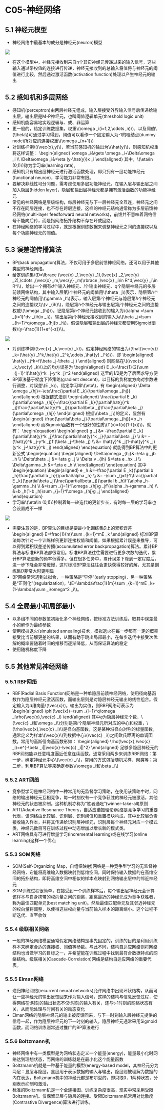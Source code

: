 <script type="text/javascript" src="http://cdn.mathjax.org/mathjax/latest/MathJax.js?config=default"></script>
# C05-神经网络
## 5.1 神经元模型
* 神经网络中最基本的成分是神经元(neuron)模型

![](.\picture\C05\neuron.PNG)
* 在这个模型中，神经元接收到来自n个其它神经元传递过来的输入信号，这些输入通过带权值的连接进行传递，神经元接收到的总输入将值将与神经元的阈值进行比较，然后通过激活函数(activation function)处理以产生神经元的输出
## 5.2 感知机和多层网络
* 感知机(perceptron)由两层神经元组成，输入层接受外界输入信号后传递给输出层，输出层是M-P神经元，也叫阈值逻辑单元(threshold logic unit)
* 感知机能容易地实现逻辑与、或、非运算
* 更一般的，给定训练数据集，权重\\(\omega _i(i=1,2,\cdots ,n)\\)，以及阈值\\(\theta\\)可通过学习得到，阈值可以看作一个固定输入为-1的哑结点(dummy node)所对应的连接权重\\(\omega _{n+1}\\)
* 对训练样例\\((\vec{x},y)\\)，若当前感知机的输出为\\(\hat{y}\\)，则感知机权重将这样调整：
\begin{aligned}
\omega _i&\gets \omega _i+\Delta\omega _i \\\\
\Delta\omega _i&=\eta (y-\hat{y})x _i
\end{aligned}
其中，\\(\eta\in (0,1)\\)称为学习率(learning rate)。
* 感知机只有输出层神经元进行激活函数处理，即只拥有一层功能神经元(functional neuron)，学习能力非常有限。
* 要解决非线性可分问题，需考虑使用多层功能神经元。在输入层与输出层之间加入隐层(hidden layer)，隐层和输出层神经元都是拥有激活函数的功能神经元
* 常见的神经网络是层级结构，每层神经元与下一层神经元全互连，神经元之间不存在同层连接，也不存在跨层连接，这样的神经元结构通常称为多层前馈神经网络(multi-layer feedforward neural networks)，前馈并不意味着网络信号不能向后传，而是指网络拓扑结构不存在环或回路。
* 在神经网络的学习过程中，就是根据训练数据来调整神经元之间的连接权以及每个功能神经元的阈值。
## 5.3 误差逆传播算法
* BP(back propagation)算法，不仅可用于多层前馈神经网络，还可以用于其他类型的神经网络。
* 给定训练集\\(D=\lbrace (\vec{x} _1,\vec{y} _1),(\vec{x} _2,\vec{y} _2),\cdots ,(\vec{x} _m,\vec{y} _m)\rbrace ,\vec{x} _i\in R^d,\vec{y} _i\in R^l\\)，给出一个拥有*d*个输入神经元、*l*个输出神经元、*q*个隐层神经元的多层前馈网络结构，其中输入层第*j*个神经元的阈值用\\(\theta _j\\)表示，隐层第*h*个神经元的阈值用\\(\gamma _h\\)表示，输入层第*i*个神经元与隐层第*h*个神经元之间的连接权为\\(v _{ih}\\)，隐层第*h*个神经元与输出层第*j*个神经元之间的连接权威\\(\omega _{hj}\\)。记隐层第*h*个神经元接收到的输入为\\(\alpha =\sum _{i=1}^dv _{ih}x _i\\)，输出层第*j*个神经元接收到的输入为\\(\beta _j=\sum _{h=1}^q\omega _{hj}b _h\\)，假设隐层和输出层的神经元都使用Sigmoid函数\\(y=\frac{1}{1+e^{-z}}\\)。

![](.\picture\C05\BP.png)
* 对训练样例\\(\vec{x} _k,\vec{y} _k\\)，假定神经网络的输出为\\(\hat{\vec{y}} _k=(\hat{y} _1^k,\hat{y} _2^k,\cdots ,\hat{y} _l^k)\\)，即
\begin{aligned}
\hat{y} _j^k=f(\beta _j-\theta _j )
\end{aligned}
则网络在\\((\vec{x} _k,\vec{y} _k)\\)上的均方误差为
\begin{aligned}
E _k=\frac{1}{2}\sum _{j=1}^l(\hat{y}^k _j-y^k _j)^2
\end{aligned}
这里的1/2是为了后面求导方便
* BP算法基于梯度下降策略(gradient descent)，以目标的负梯度方向对参数进行调整，对误差\\(E _k\\)，给定学习率\\(\eta\\)，有
\begin{aligned}
\Delta \omega _{hj}=-\eta\frac{\partial E _k}{\partial\omega _{hj}}
\end{aligned}
根据链式法则
\begin{aligned}
\frac{\partial E _k}{\partial\omega _{hj}}=\frac{\partial E _k}{\partial\hat{y}^k _j}\frac{\partial\hat{y}^k _j}{\partial\beta _j}\frac{\partial\beta _j}{\partial\omega _{hj}}
\end{aligned}
根据\\(\beta _j\\)的定义，显然有
\begin{aligned}
\frac{\partial\beta _j}{\partial\omega _{hj}}=b _h
\end{aligned}
而Sigmoid函数有一个很好的性质\\(f'(x)=f(x)(1-f(x))\\)，就有：
\begin{equation}
\begin{aligned}
g _j &= -\frac{\partial E _k}{\partial\hat{y}^k _j}\frac{\partial\hat{y}^k _j}{\partial\beta _j} \\\\
&= -(\hat{y}^k _j-y^k _j)f'(\beta _j-\theta _j) \\\\
&= \hat{y}^k _j(1-\hat{y}^k _j)(y^k _j-\hat{y}^k _j)
\end{aligned}
\end{equation}
就能得到BP算法中的更新公式
\begin{equation}
\begin{aligned}
\Delta\omega _{hj}&=\eta g _jb _h \\\\
\Delta\theta _j &=-\eta g _j \\\\
\Delta v _{ih} &=\eta e _hx _i \\\\
\Delta\gamma _h &=-\eta e _h \\\\ 
\end{aligned}
\end{equation}
其中
\begin{equation}
\begin{aligned}
e _h &=-\frac{\partial E _k}{\partial b _h}\frac{\partial b _h}{\partial\alpha _h} \\\\
&= -\sum _{j=1}^l\frac{\partial E _k}{\partial\beta _j}\frac{\partial\beta _j}{\partial b _h}f'(\alpha _h-\gamma _h) \\\\
&=\sum _{j=1}^l\omega _{hj}g _jf'(\alpha _h-\gamma _h) \\\\
&=b _h(1-b _h)\sum _{j=1}^l\omega _{hj}g _j 
\end{aligned}
\end{equation}
* 学习率\\(\eta\in (0,1)\\)控制着每一轮迭代的更新步长，有时每一层的学习率也会设置成不一样

![](.\picture\C05\BP_algorithm.png)
* 需要注意的是，BP算法的目标是要最小化训练集*D*上的累积误差
\begin{aligned}
E=\frac{1}{m}\sum _{k=1}^mE _k
\end{aligned}
标准BP算法每次针对一个训练样例更新连接权值和阈值，如果根据累计误差来推导，可以得到累积误差逆传播(accumulated error backpropagation)算法。累计BP算法与标准BP算法都很常用。标准BP算法往往需要进行更多次数的迭代，累计BP算法更新的频率低得多。但在很多任务中，累计误差下降到一定程度后，进一步下降会非常缓慢，这时标准BP算法往往会更快获得较好的解，尤其是训练集*D*非常大时更明显
* BP网络常常遇到过拟合，一种策略是“早停”(early stopping)，另一种策略是“正则化”(regularization)，\\(E=\lambda\frac{1}{m}\sum _{k=1}^mE _k+(1-\lambda)\sum _i\omega^2 _i\\)。
## 5.4 全局最小和局部最小
* 以多组不同的参数值初始化多个神经网络，按标准方法训练后，取其中误差最小的解作为最终参数
* 使用模拟退火(simulated annealing)技术，模拟退火在每一步都有一定的概率接受比当前解更差的结果，从而有助于跳出局部最小，在每步迭代中接受次优解的概率要随着时间的推移而逐渐降低，从而保证算法的稳定
* 使用随机梯度下降
## 5.5 其他常见神经网络
### 5.5.1 RBF网络
* RBF(Radial Basis Function)网络是一种单隐层前馈神经网络，使用径向基函数作为隐层神经元激活函数，而输出层则是对隐层神经元输出的线性组合。假定输入为*d*维向量\\(\vec{x}\\)，输出为实值，则RBF网络可表示为
\begin{aligned}
\phi(\vec{x})=\sum _{i=1}^q\omega _i\rho(\vec{x},\vec{c} _i)
\end{aligned}
其中*q*为隐层神经元个数，\\(\vec{c} _i和\omega _i\\)分别是第*i*个隐层神经元所对应的中心和权重，\\(\rho(\vec{x},\vec{c} _i)\\)是径向基函数，这是某种沿径向对称的标量函数，通常定义为样本\\(\vec{x}\\)到数据中心\\(\vec{c} _i\\)之间欧氏距离的单调函数。常用的高斯径向基函数形如：
\begin{aligned}
\rho(\vec{x},\vec{c} _i)=e^{-\beta _i||\vec{x}-\vec{c} _i||^2}
\end{aligned}
足够多隐层神经元的RBF网络能以任意精度逼近任意连续函数。通常采用两步来训练RBF网络：第一步，确定神经元中心\\(\vec{c} _i\\)，常用的方式包括随机采样、聚类等；第二步，利用BP算法等来确定参数\\(\omega _i和\beta _i\\)
### 5.5.2 ART网络
* 竞争型学习是神经网络中一种常用的无监督学习策略，在使用该策略中时，网络的输出神经元互相竞争，每一时刻仅有一个竞争获胜的神经元被激活，其他神经元的状态被抑制。这种机制亦称为“胜者通吃”(winner-take-all)原则
* ART(Adaptive Resonance Theory，自适应谐振理论)网络是竞争学习的重要代表，该网络由比较层、识别层、识别阈值和重置模块构成，其中比较层负责接收输入样本，并将其传递给识别层神经元，识别层每个神经元对应一个模式类，神经元数目可在训练过程中动态增加以增长新的模式类。
* ART网络具有可进行增量学习(incremental learning)或在线学习(online learning)这样一个优点
### 5.5.3 SOM网络
* SOM(Self-Organizing Map，自组织映射)网络是一种竞争型学习的无监督神经网络，它能将高维输入数据映射到低维空间，同时保持输入数据的在高维空间的拓扑结构，即将高维空间中相似的样本点映射到网络输出层中的邻近神经元
* SOM训练过程很简单，在接受到一个训练样本后，每个输出层神经元会计算该样本与自身携带的权向量之间的距离，距离最近的神经元成为竞争获胜者，称为最佳匹配单元(best matching unit)。然后最佳匹配单元及其邻近神经元的权向量将调整，以使得这些权向量与当前输入样本的距离缩小。这个过程不断迭代、直至收敛
### 5.5.4 级联相关网络
* 一般的神经网络模型通常假定网络结构是事先固定的，训练的目的是利用训练样本来确定合适的连接权、阈值等参数。与此不同，结构自适应网络则将网络结构也当做学习的目标之一，并希望能在训练过程中找到最符合数据特点的网络结构。级联相关(Cascade-Correlation)网络是结构自适应网络的重要代表。
### 5.5.5 Elman网络
* 递归神经网络(recurrent neural networks)允许网络中出现环状结构，从而可让一些神经元的输出反馈回来作为输入信号，这样的结构与信息反馈过程，使得网络在t时刻的输出状态不仅t时刻的输入有关，还与t-1时刻的网络状态有关，从而能处理与时间有关的动态变化
* Elman网络的隐层神经元的输出被反馈回来，与下一时刻输入层神经元提供的信号一起，作为隐层神经元的下一时刻的输入，隐层神经元通常采用Sigmoid函数，而网络训练则常通过推广的BP算法进行
### 5.5.6 Boltzmann机
* 神经网络中有一类模型是为网络状态定义一个能量(energy)，能量最小化时网络达到理想状态，而网络的训练就是在最小化这个能量函数
* Boltzmann机就是一种基于能量的模型(energy-based model，其神经元分为两层：显层与隐层。显层用于表示数据的输入与输出，隐层则被理解为数据的内在表达，Boltzmann机中的神经元都是布尔型的，即只取0，1两种状态，分别表示抑制和激活，
* 标准的Boltzmann机是一个全连接图，训练复杂度很高，现实中常采用受限Boltzmann机。仅保留显层与隐层的连接。受限Boltzmann机常用对比散度(Contrastive Divergence)算法进行训练。